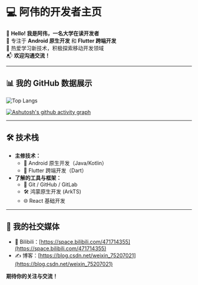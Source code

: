 # 💻 阿伟的开发者主页

👋 **Hello! 我是阿伟，一名大学在读开发者**  
🎯 专注于 **Android 原生开发** 和 **Flutter 跨端开发**  
📖 热爱学习新技术，积极探索移动开发领域  
📬 **欢迎沟通交流！**

---

## 📊 我的 GitHub 数据展示


![Top Langs](https://github-readme-stats.vercel.app/api/top-langs/?username=bitByte404&layout=compact&theme=tokyonight)

[![Ashutosh's github activity graph](https://github-readme-activity-graph.vercel.app/graph?username=bitByte404&theme=vue)](https://github.com/bitByte404/github-readme-activity-graph)

---

## 🛠️ 技术栈

- **主修技术：**
  - 🌟 Android 原生开发（Java/Kotlin）
  - 🚀 Flutter 跨端开发（Dart）
- **了解的工具与框架：**
  - 🔧 Git / GitHub / GitLab
  - 🛠️ 鸿蒙原生开发 (ArkTS)
  - 🌐 React 基础开发

---

## 🔗 我的社交媒体

- 🎥 Bilibili：[https://space.bilibili.com/471714355](https://space.bilibili.com/471714355)  
- ✍️ 博客：[https://blog.csdn.net/weixin_75207021](https://blog.csdn.net/weixin_75207021)

**期待你的关注与交流！**
